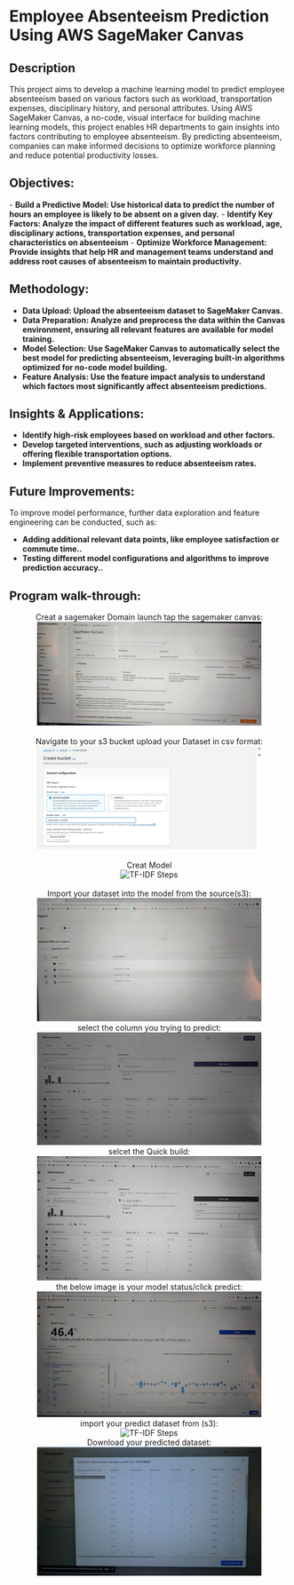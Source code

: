 <h1>Employee Absenteeism Prediction Using AWS SageMaker Canvas</h1>

<h2>Description</h2>
This project aims to develop a machine learning model to predict employee absenteeism based on various factors such as workload, transportation expenses, disciplinary history, and personal attributes. Using AWS SageMaker Canvas, a no-code, visual interface for building machine learning models, this project enables HR departments to gain insights into factors contributing to employee absenteeism. By predicting absenteeism, companies can make informed decisions to optimize workforce planning and reduce potential productivity losses.
<h2>Objectives:</h2>
- <b>Build a Predictive Model: Use historical data to predict the number of hours an employee is likely to be absent on a given day.</b>
- <b>Identify Key Factors: Analyze the impact of different features such as workload, age, disciplinary actions, transportation expenses, and personal characteristics on absenteeism</b>
- <b>Optimize Workforce Management: Provide insights that help HR and management teams understand and address root causes of absenteeism to maintain productivity.</b>
<br />


<h2>Methodology:</h2>

- <b>Data Upload: Upload the absenteeism dataset to SageMaker Canvas.</b> 
- <b>Data Preparation: Analyze and preprocess the data within the Canvas environment, ensuring all relevant features are available for model training.</b>
- <b>Model Selection: Use SageMaker Canvas to automatically select the best model for predicting absenteeism, leveraging built-in algorithms optimized for no-code model building.</b>
- <b>Feature Analysis: Use the feature impact analysis to understand which factors most significantly affect absenteeism predictions. </b>

<h2>Insights & Applications:</h2>

- <b>Identify high-risk employees based on workload and other factors.</b> 
- <b>Develop targeted interventions, such as adjusting workloads or offering flexible transportation options.</b>
- <b>Implement preventive measures to reduce absenteeism rates.</b>

<h2>Future Improvements:</h2>

To improve model performance, further data exploration and feature engineering can be conducted, such as:
- <b>Adding additional relevant data points, like employee satisfaction or commute time..</b>
- <b>Testing different model configurations and algorithms to improve prediction accuracy..</b>


<h2>Program walk-through:</h2>

<p align="center">
Creat a sagemaker Domain launch tap the sagemaker canvas: <br/>
 <img src="image/sg-1.jpg" height="80%" width="80%" alt="TF-IDF Steps"/>
<br />
 
<br />
Navigate to your s3 bucket upload your Dataset in csv format:  <br/>
<img src="image/sg-2.jpg" height="80%" width="80%" alt="TF-IDF Steps"/>
<br />

<br />
Creat Model <br/>
<img src="image/sg-3.jpg" height="80%" width="80%" alt="TF-IDF Steps"/>
<br />

<br />
Import your dataset into the model from the source(s3):  <br/>
<img src="image/sg-4.jpg" height="80%" width="80%" alt="TF-IDF Steps"/>
<br />
select the column you trying to predict:  <br/>
<img src="image/sg-5.jpg" height="80%" width="80%" alt="TF-IDF Steps"/>
<br />
selcet the Quick build:  <br/>
<img src="image/sg-6.jpg" height="80%" width="80%" alt="TF-IDF Steps"/>
<br />
the below image is your model status/click predict:  <br/>
<img src="image/sg-7.jpg" height="80%" width="80%" alt="TF-IDF Steps"/>
<br />
import your predict dataset from (s3):  <br/>
<img src="image/sg-9.jpg" height="80%" width="80%" alt="TF-IDF Steps"/>
<br />
Download your predicted dataset:  <br/>
<img src="image/sg-10.jpg" height="80%" width="80%" alt="TF-IDF Steps"/>
</p>

<!--
 ```diff
- text in red
+ text in green
! text in orange
# text in gray
@@ text in purple (and bold)@@
```
--!>

